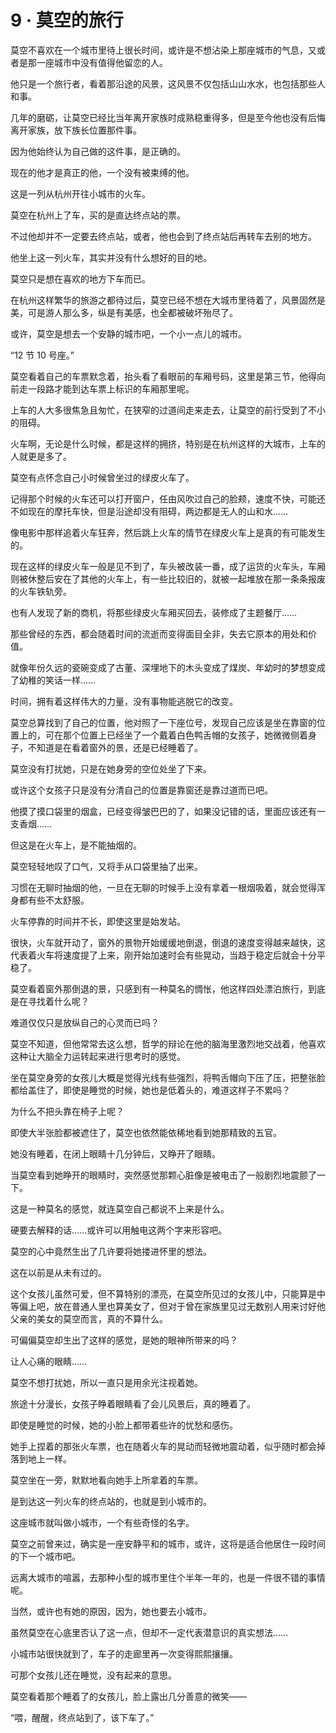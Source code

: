 # 9 · 莫空的旅行

莫空不喜欢在一个城市里待上很长时间，或许是不想沾染上那座城市的气息，又或者是那一座城市中没有值得他留恋的人。

他只是一个旅行者，看着那沿途的风景，这风景不仅包括山山水水，也包括那些人和事。

几年的磨砺，让莫空已经比当年离开家族时成熟稳重得多，但是至今他也没有后悔离开家族，放下族长位置那件事。

因为他始终认为自己做的这件事，是正确的。

现在的他才是真正的他，一个没有被束缚的他。

这是一列从杭州开往小城市的火车。

莫空在杭州上了车，买的是直达终点站的票。

不过他却并不一定要去终点站，或者，他也会到了终点站后再转车去别的地方。

他坐上这一列火车，其实并没有什么想好的目的地。

莫空只是想在喜欢的地方下车而已。

在杭州这样繁华的旅游之都待过后，莫空已经不想在大城市里待着了，风景固然是美，可是游人那么多，纵是有美感，也全都被破坏殆尽了。

或许，莫空是想去一个安静的城市吧，一个小一点儿的城市。

“12 节 10 号座。”

莫空看着自己的车票默念着，抬头看了看眼前的车厢号码，这里是第三节，他得向前走一段路才能到达车票上标识的车厢那里呢。

上车的人大多很焦急且匆忙，在狭窄的过道间走来走去，让莫空的前行受到了不小的阻碍。

火车啊，无论是什么时候，都是这样的拥挤，特别是在杭州这样的大城市，上车的人就更是多了。

莫空有点怀念自己小时候曾坐过的绿皮火车了。

记得那个时候的火车还可以打开窗户，任由风吹过自己的脸颊，速度不快，可能还不如现在的摩托车快，但是沿途却没有阻碍，两边都是无人的山和水……

像电影中那样追着火车狂奔，然后跳上火车的情节在绿皮火车上是真的有可能发生的。

现在这样的绿皮火车一般是见不到了，车头被改装一番，成了运货的火车头，车厢则被休整后安在了其他的火车上，有一些比较旧的，就被一起堆放在那一条条报废的火车铁轨旁。

也有人发现了新的商机，将那些绿皮火车厢买回去，装修成了主题餐厅……

那些曾经的东西，都会随着时间的流逝而变得面目全非，失去它原本的用处和价值。

就像年份久远的瓷碗变成了古董、深埋地下的木头变成了煤炭、年幼时的梦想变成了幼稚的笑话一样……

时间，拥有着这样伟大的力量，没有事物能逃脱它的改变。

莫空总算找到了自己的位置，他对照了一下座位号，发现自己应该是坐在靠窗的位置上的，可在那个位置上已经坐了一个戴着白色鸭舌帽的女孩子，她微微侧着身子，不知道是在看着窗外的景，还是已经睡着了。

莫空没有打扰她，只是在她身旁的空位处坐了下来。

或许这个女孩子只是没有分清自己的位置是靠窗还是靠过道而已吧。

他摸了摸口袋里的烟盒，已经变得皱巴巴的了，如果没记错的话，里面应该还有一支香烟……

但这是在火车上，是不能抽烟的。

莫空轻轻地叹了口气，又将手从口袋里抽了出来。

习惯在无聊时抽烟的他，一旦在无聊的时候手上没有拿着一根烟吸着，就会觉得浑身都有些不太舒服。

火车停靠的时间并不长，即使这里是始发站。

很快，火车就开动了，窗外的景物开始缓缓地倒退，倒退的速度变得越来越快，这代表着火车将速度提了上来，刚开始加速时会有些晃动，当趋于稳定后就会十分平稳了。

莫空看着窗外那倒退的景，只感到有一种莫名的惆怅，他这样四处漂泊旅行，到底是在寻找着什么呢？

难道仅仅只是放纵自己的心灵而已吗？

莫空不知道，但他常常去这么想，哲学的辩论在他的脑海里激烈地交战着，他喜欢这种让大脑全力运转起来进行思考时的感觉。

坐在莫空身旁的女孩儿大概是觉得光线有些强烈，将鸭舌帽向下压了压，把整张脸都给盖住了，即使是睡觉的时候，她也是低着头的，难道这样子不累吗？

为什么不把头靠在椅子上呢？

即使大半张脸都被遮住了，莫空也依然能依稀地看到她那精致的五官。

她没有睡着，在闭上眼睛十几分钟后，又睁开了眼睛。

当莫空看到她睁开的眼睛时，突然感觉那颗心脏像是被电击了一般剧烈地震颤了一下。

这是一种莫名的感觉，就连莫空自己都说不上来是什么。

硬要去解释的话……或许可以用触电这两个字来形容吧。

莫空的心中竟然生出了几许要将她搂进怀里的想法。

这在以前是从未有过的。

这个女孩儿虽然可爱，但不算特别的漂亮，在莫空所见过的女孩儿中，只能算是中等偏上吧，放在普通人里也算美女了，但对于曾在家族里见过无数别人用来讨好他父亲的美女的莫空而言，真的不算什么。

可偏偏莫空却生出了这样的感觉，是她的眼神所带来的吗？

让人心痛的眼睛……

莫空不想打扰她，所以一直只是用余光注视着她。

旅途十分漫长，女孩子睁着眼睛看了会儿风景后，真的睡着了。

即使是睡觉的时候，她的小脸上都带着些许的忧愁和感伤。

她手上捏着的那张火车票，也在随着火车的晃动而轻微地震动着，似乎随时都会掉落到地上一样。

莫空坐在一旁，默默地看向她手上所拿着的车票。

是到达这一列火车的终点站的，也就是到小城市的。

这座城市就叫做小城市，一个有些奇怪的名字。

莫空之前曾来过，确实是一座安静平和的城市，或许，这将是适合他居住一段时间的下一个城市吧。

远离大城市的喧嚣，去那种小型的城市里住个半年一年的，也是一件很不错的事情呢。

当然，或许也有她的原因，因为，她也要去小城市。

虽然莫空在心底里否认了这一点，但却不一定代表潜意识的真实想法……

小城市站很快就到了，车子的走廊里再一次变得熙熙攘攘。

可那个女孩儿还在睡觉，没有起来的意思。

莫空看着那个睡着了的女孩儿，脸上露出几分善意的微笑——

“喂，醒醒，终点站到了，该下车了。”
